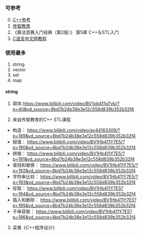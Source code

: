 ### 可参考
00. [C++参考](https://en.cppreference.com/w/)
01. [传智教育](https://www.bilibili.com/video/BV1Hb411Y7E5/?p=185&vd_source=8bd7b24b38e3e12c558d839b352b32f4)
02. 《算法竞赛入门经典（第2版）》 第5章 C++与STL入门
04. [C语言中文网教程](http://c.biancheng.net/stl/)

### 使用最多
1. string
2. vector
3. set
4. map

#### string
1. 郭炜
https://www.bilibili.com/video/BV1ob411q7vb/?p=40&vd_source=8bd7b24b38e3e12c558d839b352b32f4

2. 来自传智教育的C++ STL课程
- 构造：
https://www.bilibili.com/video/av44183309/?p=189&vd_source=8bd7b24b38e3e12c558d839b352b32f4
- 赋值：
https://www.bilibili.com/video/BV1Hb411Y7E5/?p=190&vd_source=8bd7b24b38e3e12c558d839b352b32f4
- 拼接：
https://www.bilibili.com/video/BV1Hb411Y7E5/?p=191&vd_source=8bd7b24b38e3e12c558d839b352b32f4
- 查找和替换：
https://www.bilibili.com/video/BV1Hb411Y7E5/?p=192&vd_source=8bd7b24b38e3e12c558d839b352b32f4
- 字符串比较：
https://www.bilibili.com/video/BV1Hb411Y7E5/?p=193&vd_source=8bd7b24b38e3e12c558d839b352b32f4
- 存取：
https://www.bilibili.com/video/BV1Hb411Y7E5?p=194&vd_source=8bd7b24b38e3e12c558d839b352b32f4
- 插入和删除：
https://www.bilibili.com/video/BV1Hb411Y7E5?p=195&vd_source=8bd7b24b38e3e12c558d839b352b32f4
- 子串获取：
https://www.bilibili.com/video/BV1Hb411Y7E5?p=196&vd_source=8bd7b24b38e3e12c558d839b352b32f4

3. 梁勇《C++程序设计》
